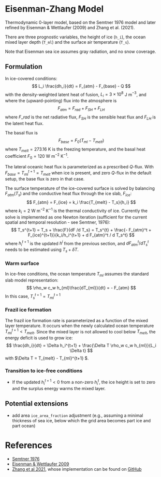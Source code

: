 # Eisenman-Zhang Model
Thermodynamic 0-layer model, based on the Semtner 1976 model and later refined by
Eisenman & Wettlaufer (2009) and Zhang et al. (2021).

There are three prognostic variables, the height of ice (`h_i`), the ocean mixed layer depth (`T_ml`) and the surface air temperature (`T_s`).

Note that Eisenman sea ice assumes gray radiation, and no snow coverage.

## Formulation
In ice-covered conditions:
$$
L_i \frac{dh_i}{dt} = F_{atm} - F_{base} - Q
$$
with the density-weighted latent heat of fusion, $L_i=3 \times 10^8$ J m$^{-3}$, and where the (upward-pointing) flux into the atmosphere is
$$
F_{atm} = F_{rad} + F_{SH} + F_{LH}
$$
where $F\_{rad}$ is the net radiative flux, $F_{SH}$ is the sensible heat flux and $F_{LH}$ is the latent heat flux.

The basal flux is
$$
F_{base} = F_0(T_{ml} - T_{melt})
$$
where $T_{melt} = 273.16$ K is the freezing temperature, and the basal heat coefficient $F_0 = 120$ W m$^{-2}$ K$^{-1}$.

The lateral oceanic heat flux is parameterized as a prescribed $Q$-flux. With $F_{base} = T_{ml}^{t+1} = T_{melt}$ when ice is present, and zero $Q$-flux in the default setup, the base flux is zero in that case.

The surface temperature of the ice-covered surface is solved by balancing $F_{atm}(T_s)$ and the conductive heat flux through the ice slab, $F_{ice}$:
$$
F_{atm} = F_{ice} = k_i \frac{T_{melt} - T_s}{h_i}
$$
where $k_i = 2$ W m$^{-2}$ K$^{-1}$ is the thermal conductivity of ice.
Currently the solve is implemented as one Newton iteration (sufficient for the current spatial and temporal resolution - see Semtner, 1976):
$$
T_s^{t+1} = T_s + \frac{F}{dF /d T_s}  = T_s^{t} + \frac{- F_{atm}^t + F_{ice}^{t+1}}{k_i/h_i^{t+1} + d F_{atm}^t / d T_s^t}
$$
where $h_i^{t+1}$ is the updated $h^i$ from the previous section, and $d F_{atm}^t / d T_s^t$ needs to be estimated using $T_s + \delta T$.

### Warm surface
In ice-free conditions, the ocean temperature $T_{ml}$ assumes the standard slab model representation:
$$
\rho_w c_w h_{ml}\frac{dT_{ml}}{dt} = - F_{atm}
$$
In this case, $T_s^{t+1} = T_{ml}^{t+1}$

### Frazil ice formation
The frazil ice formation rate is parameterized as a function of the mixed layer temperature. It occurs when the newly calculated ocean temperature $T_{ml}^{t+1} < T_{melt}$. Since the mixed layer is not allowed to cool below $T_{melt}$, the energy deficit is used to grow ice:
$$
\frac{dh_i}{dt} = \Delta h_i^{t+1} + \frac{\Delta T \rho_w c_w h_{ml}}{L_i \Delta t}
$$
with $\Delta T =  T_{melt} - T_{ml}^{t+1} $.

### Transition to ice-free conditions
- If the updated $h_i^{t+1} < 0$ from a non-zero $h_i^t$, the ice height is set to zero and the surplus energy warms the mixed layer.

## Potential extensions
- add area `ice_area_fraction` adjustment (e.g., assuming a minimal thickness of sea ice, below which the grid area becomes part ice and part ocean)

# References
- [Semtner 1976](https://journals.ametsoc.org/view/journals/phoc/6/3/1520-0485_1976_006_0379_amfttg_2_0_co_2.xml)
- [Eisenman & Wettlaufer 2009](https://www.pnas.org/doi/full/10.1073/pnas.0806887106)
- [Zhang et al 2021](https://agupubs.onlinelibrary.wiley.com/doi/pdf/10.1029/2021MS002671), whose implementation can be found on [GitHub](https://github.com/sally-xiyue/fms-idealized/blob/sea_ice_v1.0/exp/sea_ice/srcmods/mixed_layer.f90)
